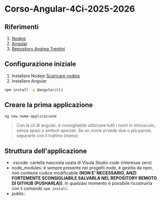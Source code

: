 # Corso-Angular-4Ci-2025-2026

## Riferimenti

1. [Nodejs](https://nodejs.org/en)
2. [Angular](https://angular.dev/)
3. [Repository Andrea Trentini](https://github.com/andreatrentini/Corso-Angular-4Ci-2025-2026)

## Configurazione iniziale

1. Installare Nodejs [Scaricare nodejs](https://nodejs.org/en)
2. Installare Angular 
```bash
npm install -g @angular/cli
```

## Creare la prima applicazione
```bash
ng new nome-applicazione
```

> Con la cli di angular, è consigliabile utilizzare tutti i nomi in minuscolo, senza spazi o simboli speciali. Se un nome prvede due o più parole, separarle con il trattino (meno)

## Struttura dell'applicazione
- .vscode: cartella nascosta usata di Visula Studio code (interesse zero)
- node_modules: è sempre presente nei progetti node, è gestita da npm, non contiene codice modificabile **(NON E' NECESSARIO, ANZI FORTEMENTE SCONSIGLIABILE SALVARLA NEL REPOSITORY REMOTO DI GITHUB (PUSHARLA))**. In qualsiasi momento è possibile ricostruirla con il comando `npm install`.
- public: 

